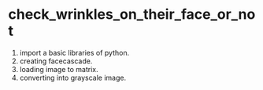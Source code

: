 # check_wrinkles_on_their_face_or_not
1) import a basic libraries of python.
2) creating facecascade.
3) loading image to matrix.
4) converting into grayscale image.
